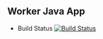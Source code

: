 ## Worker Java App
  * Build Status
[![Build Status](http://34.57.84.156:8080/buildStatus/icon?job=instavote%2Fworker-build)](http://34.57.84.156:8080/job/instavote/job/worker-build/)


